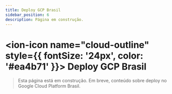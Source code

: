 ```yaml
---
title: Deploy GCP Brasil
sidebar_position: 6
description: Página em construção.
---
```


# <ion-icon name="cloud-outline" style={{ fontSize: '24px', color: '#ea4b71' }}></ion-icon> Deploy GCP Brasil

> Esta página está em construção. Em breve, conteúdo sobre deploy no Google Cloud Platform Brasil.
